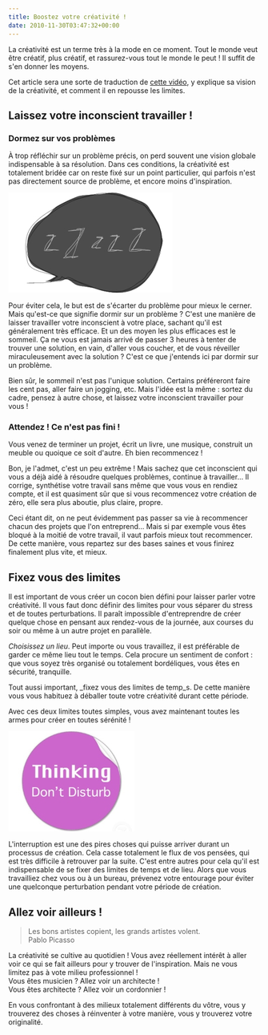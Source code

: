```yaml
---
title: Boostez votre créativité !
date: 2010-11-30T03:47:32+00:00
---
```


La créativité est un terme très à la mode en ce moment. Tout le monde veut être créatif, plus créatif, et rassurez-vous tout le monde le peut ! Il suffit de s'en donner les moyens.

Cet article sera une sorte de traduction de [cette vidéo](/archives/la-creativite-selon-john-cleese), y explique sa vision de la créativité, et comment il en repousse les limites.

## Laissez votre inconscient travailler !

### Dormez sur vos problèmes

À trop réfléchir sur un problème précis, on perd souvent une vision globale indispensable à sa résolution. Dans ces conditions, la créativité est totalement bridée car on reste fixé sur un point particulier, qui parfois n'est pas directement source de problème, et encore moins d'inspiration.

![](./boostez-votre-creativite/30dfba.jpg "zzz")

Pour éviter cela, le but est de s'écarter du problème pour mieux le cerner. Mais qu'est-ce que signifie dormir sur un problème ? C'est une manière de laisser travailler votre inconscient à votre place, sachant qu'il est généralement très efficace. Et un des moyen les plus efficaces est le sommeil. Ça ne vous est jamais arrivé de passer 3 heures à tenter de trouver une solution, en vain, d'aller vous coucher, et de vous réveiller miraculeusement avec la solution ? C'est ce que j'entends ici par dormir sur un problème.

Bien sûr, le sommeil n'est pas l'unique solution. Certains préféreront faire les cent pas, aller faire un jogging, etc. Mais l'idée est la même : sortez du cadre, pensez à autre chose, et laissez votre inconscient travailler pour vous !

### Attendez ! Ce n'est pas fini !

Vous venez de terminer un projet, écrit un livre, une musique, construit un meuble ou quoique ce soit d'autre. Eh bien recommencez !

Bon, je l'admet, c'est un peu extrême ! Mais sachez que cet inconscient qui vous a déjà aidé à résoudre quelques problèmes, continue à travailler... Il corrige, synthétise votre travail sans même que vous vous en rendiez compte, et il est quasiment sûr que si vous recommencez votre création de zéro, elle sera plus aboutie, plus claire, propre.

Ceci étant dit, on ne peut évidemment pas passer sa vie à recommencer chacun des projets que l'on entreprend... Mais si par exemple vous êtes bloqué à la moitié de votre travail, il vaut parfois mieux tout recommencer. De cette manière, vous repartez sur des bases saines et vous finirez finalement plus vite, et mieux.

## Fixez vous des limites

Il est important de vous créer un cocon bien défini pour laisser parler votre créativité. Il vous faut donc définir des limites pour vous séparer du stress et de toutes perturbations. Il paraît impossible d'entreprendre de créer quelque chose en pensant aux rendez-vous de la journée, aux courses du soir ou même à un autre projet en parallèle.

_Choisissez un lieu_. Peut importe ou vous travaillez, il est préférable de garder ce même lieu tout le temps. Cela procure un sentiment de confort : que vous soyez très organisé ou totalement bordéliques, vous êtes en sécurité, tranquille.

Tout aussi important, _fixez vous des limites de temp_s. De cette manière vous vous habituez à déballer toute votre créativité durant cette période.

Avec ces deux limites toutes simples, vous avez maintenant toutes les armes pour créer en toutes sérénité !

![](./boostez-votre-creativite/459900.jpg "dont-disturb")

L'interruption est une des pires choses qui puisse arriver durant un processus de création. Cela casse totalement le flux de vos pensées, qui est très difficile à retrouver par la suite. C'est entre autres pour cela qu'il est indispensable de se fixer des limites de temps et de lieu. Alors que vous travailliez chez vous ou à un bureau, prévenez votre entourage pour éviter une quelconque perturbation pendant votre période de création.

## Allez voir ailleurs !

> Les bons artistes copient, les grands artistes volent.  
> Pablo Picasso

La créativité se cultive au quotidien ! Vous avez réellement intérêt à aller voir ce qui se fait ailleurs pour y trouver de l'inspiration. Mais ne vous limitez pas à vote milieu professionnel !  
Vous êtes musicien ? Allez voir un architecte !  
Vous êtes architecte ? Allez voir un cordonnier !

En vous confrontant à des milieux totalement différents du vôtre, vous y trouverez des choses à réinventer à votre manière, vous y trouverez votre originalité.